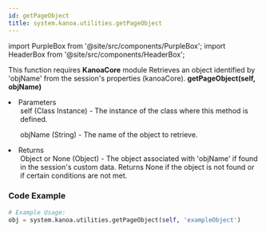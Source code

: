```yaml
---
id: getPageObject
title: system.kanoa.utilities.getPageObject
---
```


import PurpleBox from '@site/src/components/PurpleBox';
import HeaderBox from '@site/src/components/HeaderBox';

<PurpleBox>This function requires <b>KanoaCore</b> module</PurpleBox>
<HeaderBox header="Description">Retrieves an object identified by 'objName' from the session's properties (kanoaCore).</HeaderBox>
<HeaderBox header="Syntax">
    <b>getPageObject(self, objName)</b>
    <li>Parameters <br />
        <ul>self (Class Instance) - The instance of the class where this method is defined.</ul>
        <ul>objName (String) - The name of the object to retrieve.</ul>
    </li>
    <li>Returns <br />
        <ul>Object or None (Object) - The object associated with 'objName' if found in the session's custom data. Returns None if the object is not found or if certain conditions are not met.</ul>
    </li>
</HeaderBox>

### Code Example

```python
# Example Usage:
obj = system.kanoa.utilities.getPageObject(self, 'exampleObject')

